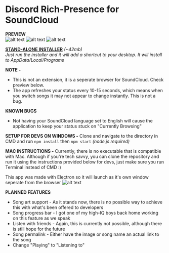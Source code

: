 # Discord Rich-Presence for SoundCloud

**PREVIEW**                                            
![alt text](https://i.imgur.com/h424T5I.png) ![alt text](https://i.imgur.com/1zAgvPG.png) ![alt text](https://i.imgur.com/Az7mghi.png)

**[STAND-ALONE INSTALLER](https://github.com/riverrrrrr/discord-soundcloud/releases)** *(~42mb)*                                     
*Just run the installer and it will add a shortcut to your desktop. It will install to AppData/Local/Programs*              

**NOTE -** 
- This is not an extension, it is a seperate browser for SoundCloud. Check preview below.
- The app refreshes your status every 10-15 seconds, which means when you switch songs it may not appear to change instantly. This is not a bug.

**KNOWN BUGS**
- Not having your SoundCloud language set to English will cause the application to keep your status stuck on "Currently Browsing"

**SETUP FOR DEVS ON WINDOWS -** Clone and navigate to the directory in CMD and run 
```npm install```
then
```npm start``` _(node.js required)_
 
**MAC INSTRUCTIONS -** Currently, there is no executable that is compatible with Mac. Although if you're tech savvy, you can clone the repository and run it using the instructions provided below for devs, just make sure you run Terminal instead of CMD :) 
 
   
This app was made with Electron so it will launch as it's own window seperate from the browser 
![alt text](https://i.imgur.com/YGXUuvo.png) 


**PLANNED FEATURES**
- Song art support - As it stands now, there is no possible way to achieve this with what's been offered to developers
- Song progress bar - I got one of my high-IQ boys back home working on this feature as we speak
- Listen with friends - Again, this is currently not possible, although there is still hope for the future
- Song permalink - Either have the image or song name an actual link to the song
- Change "Playing" to "Listening to"
